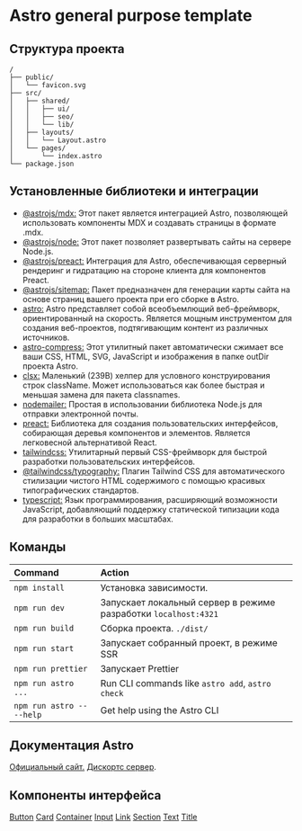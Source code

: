 # Astro general purpose template

## Структура проекта

```text
/
├── public/
│   └── favicon.svg
├── src/
│   ├── shared/
│   │   ├── ui/
│   │   ├── seo/
│   │   └── lib/
│   ├── layouts/
│   │   └── Layout.astro
│   └── pages/
│       └── index.astro
└── package.json
```

## Установленные библиотеки и интеграции

- [@astrojs/mdx:](https://www.npmjs.com/package/@astrojs/mdx) Этот пакет является интеграцией Astro, позволяющей использовать компоненты MDX и создавать страницы в формате .mdx.
- [@astrojs/node:](https://www.npmjs.com/package/@astrojs/node) Этот пакет позволяет развертывать сайты на сервере Node.js.
- [@astrojs/preact:](https://www.npmjs.com/package/@astrojs/preact) Интеграция для Astro, обеспечивающая серверный рендеринг и гидратацию на стороне клиента для компонентов Preact.
- [@astrojs/sitemap:](https://www.npmjs.com/package/@astrojs/sitemap) Пакет предназначен для генерации карты сайта на основе страниц вашего проекта при его сборке в Astro.
- [astro:](https://www.npmjs.com/package/astro) Astro представляет собой всеобъемлющий веб-фреймворк, ориентированный на скорость. Является мощным инструментом для создания веб-проектов, подтягивающим контент из различных источников.
- [astro-compress:](https://www.npmjs.com/package/astro-compress) Этот утилитный пакет автоматически сжимает все ваши CSS, HTML, SVG, JavaScript и изображения в папке outDir проекта Astro.
- [clsx:](https://www.npmjs.com/package/clsx) Маленький (239B) хелпер для условного конструирования строк className. Может использоваться как более быстрая и меньшая замена для пакета classnames.
- [nodemailer:](https://www.npmjs.com/package/nodemailer) Простая в использовании библиотека Node.js для отправки электронной почты.
- [preact:](https://www.npmjs.com/package/preact) Библиотека для создания пользовательских интерфейсов, собирающая деревья компонентов и элементов. Является легковесной альтернативой React.
- [tailwindcss:](https://www.npmjs.com/package/tailwindcss) Утилитарный первый CSS-фреймворк для быстрой разработки пользовательских интерфейсов.
- [@tailwindcss/typography:](https://www.npmjs.com/package/@tailwindcss/typography) Плагин Tailwind CSS для автоматического стилизации чистого HTML содержимого с помощью красивых типографических стандартов.
- [typescript:](https://www.npmjs.com/package/typescript) Язык программирования, расширяющий возможности JavaScript, добавляющий поддержку статической типизации кода для разработки в больших масштабах.

## Команды

| Command                   | Action                                                          |
| :------------------------ | :-------------------------------------------------------------- |
| `npm install`             | Установка зависимости.                                          |
| `npm run dev`             | Запускает локальный сервер в режиме разработки `localhost:4321` |
| `npm run build`           | Сборка проекта. `./dist/`                                       |
| `npm run start`           | Запускает cобранный проект, в режиме SSR                        |
| `npm run prettier`        | Запускает Prettier                                              |
| `npm run astro ...`       | Run CLI commands like `astro add`, `astro check`                |
| `npm run astro -- --help` | Get help using the Astro CLI                                    |

## Документация Astro

[Официальный сайт.](https://docs.astro.build) [Дискортс сервер](https://astro.build/chat).

## Компоненты интерфейса

[Button](src/shared/ui/Button.astro)
[Card](src/shared/ui/Card.astro)
[Container](src/shared/ui/Container.astro)
[Input](src/shared/ui/Input.astro) [Link](src/shared/ui/Link.astro)
[Section](src/shared/ui/Section.astro)
[Text](src/shared/ui/Text.astro)
[Title](src/shared/ui/Title.astro)
